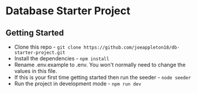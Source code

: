 # Database Starter Project 

## Getting Started

- Clone this repo - `git clone https://github.com/joeappleton18/db-starter-project.git` 
- Install the dependencies -  `npm install`
- Rename .env.example to .env. You won't normally need to change the values in this file.
- If this is your first time getting started then run the seeder - `node seeder`
- Run the project in development mode - `npm run dev`
